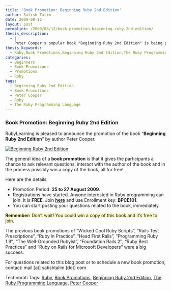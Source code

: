 ```yaml
---
title: 'Book Promotion: Beginning Ruby 2nd Edition'
author: Satish Talim
date: 2009-08-12
layout: post
permalink: /2009/08/12/book-promotion-beginning-ruby-2nd-edition/
thesis_description:
  - |
    Peter Cooper's popular book "Beginning Ruby 2nd Edition" is being promoted on RubyLearning.org
thesis_keywords:
  - Ruby,Book Promotions,Beginning Ruby 2nd Edition,The Ruby Programming Language,Peter Cooper
categories:
  - Beginners
  - Book Promotions
  - Promotions
  - Ruby
tags:
  - Beginning Ruby 2nd Edition
  - Book Promotions
  - Peter Cooper
  - Ruby
  - The Ruby Programming Language
---
```

<div>
  <h3>
    Book Promotion: Beginning Ruby 2nd Edition
  </h3>
  
  <p>
    RubyLearning is pleased to announce the promotion of the book &#8220;<strong>Beginning Ruby 2nd Edition</strong>&#8221; by author Peter Cooper.
  </p>
  
  <p>
    <a href="http://www.apress.com/book/view/9781430223634"><img class="alignright" src="http://rubylearning.com/images/begrubyicon1.png" style="border: 0px none;" alt="Beginning Ruby 2nd Edition" title="Beginning Ruby 2nd Edition" /></a>
  </p>
  
  <p>
    The general idea of a <strong>book promotion</strong> is that it gives the participants a chance to ask relevant questions, interact with the author of the book and in the process possibly win a copy of the book, all for free!
  </p>
  
  <p>
    Here are the details:
  </p>
  
  <ul>
    <li>
      Promotion Period: <strong>25 to 27 August 2009</strong>.
    </li>
    <li>
      Registrations have started. Anyone interested in Ruby programming can join. It is <strong>FREE</strong>. Join <a href="http://rubylearning.org/class/course/view.php?id=35"><b>here</b></a> and use Enrollment key: <b>BPCE101</b>.
    </li>
    <li>
      You can start posting your questions related to the book, immediately.
    </li>
  </ul>
  
  <p>
    <span style="background-color: #FFFFCC;"><b>Remember:</b> Don&#8217;t wait! You could win a copy of this book and it&#8217;s free to join</span>.
  </p>
  
  <p>
    The previous book promotions of &#8220;Wicked Cool Ruby Scripts&#8221;, &#8220;Rails Test Prescriptions&#8221;, &#8220;Ruby in Practice&#8221;, &#8220;Head First Rails&#8221;, &#8220;Programming Ruby 1.9&#8243;, &#8220;The Well-Grounded Rubyist&#8221;, &#8220;Foundation Rails 2&#8243;, &#8220;Ruby Best Practices&#8221; and &#8220;Ruby on Rails for Microsoft Developers&#8221; were a big success.
  </p>
  
  <p>
    For questions related to this blog post or to schedule a new book promotion, contact: mail [at] satishtalim [dot] com
  </p>
</div>

Technorati Tags: <a href="http://technorati.com/tag/Ruby" rel="tag">Ruby</a>, <a href="http://technorati.com/tag/Book+Promotions" rel="tag">Book Promotions</a>, <a href="http://technorati.com/tag/Beginning+Ruby+2nd+Edition" rel="tag">Beginning Ruby 2nd Edition</a>, <a href="http://technorati.com/tag/The+Ruby+Programming+Language" rel="tag">The Ruby Programming Language</a>, <a href="http://technorati.com/tag/Peter+Cooper" rel="tag">Peter Cooper</a>
